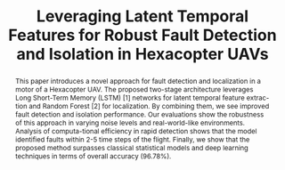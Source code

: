 ---
layout: project-page-new
title: "Leveraging Latent Temporal Features for Robust Fault Detection and Isolation in Hexacopter UAVs"
authors:
  - name: Shivaan Sehgal
    sup: 1
  - name: Aakash Maniar
    sup: 1
  - name: Harikumar Kandath
    sup: 1
  - name: Deepak Gangadharan
    sup: 1
affiliations:
  - name: Robotics Research Center,KCIS, IIIT Hyderabad, India
    link: https://robotics.iiit.ac.in
    sup: 1
permalink: /publications/2024/Shivaan_Leveraging/
abstract: "This paper introduces a novel approach for fault detection and localization in a motor of a Hexacopter UAV. The proposed two-stage architecture leverages Long Short-Term Memory (LSTM) [1] networks for latent temporal feature extrac-tion and Random Forest [2] for localization. By combining them, we see improved fault detection and isolation performance. Our evaluations show the robustness of this approach in varying noise levels and real-world-like environments. Analysis of computa-tional efficiency in rapid detection shows that the model identified faults within 2-5 time steps of the flight. Finally, we show that the proposed method surpasses classical statistical models and
deep learning techniques in terms of overall accuracy (96.78%)."
#project_page: https://liploc.shubodhs.ai/
paper: https://ieeexplore.ieee.org/stamp/stamp.jsp?arnumber=10552933
#code: https://github.com/Shubodh/lidar-image-pretrain-VPR
#supplement: https://clipgraphs.github.io/static/pdfs/Supplementary.pdf
#video: https://www.youtube.com/watch?v=ahlw_Q_3ud0
#iframe: https://www.youtube.com/embed/ahlw_Q_3ud0
#demo: https://anyloc.github.io/#interactive_demo

---